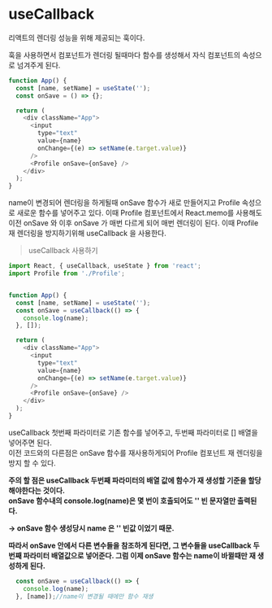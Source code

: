 # useCallback

리액트의 렌더링 성능을 위해 제공되는 훅이다.

훅을 사용하면서 컴포넌트가 렌더링 될때마다 함수를 생성해서 자식 컴포넌트의 속성으로 넘겨주게 된다.

```javascript
function App() {
  const [name, setName] = useState('');
  const onSave = () => {};

  return (
    <div className="App">
      <input
        type="text"
        value={name}
        onChange={(e) => setName(e.target.value)}
      />
      <Profile onSave={onSave} />
    </div>
  );
}
```

name이 변경되어 렌더링을 하게될때 onSave 함수가 새로 만들어지고 Profile 속성으로 새로운 함수를 넣어주고 있다. 이때 Profile 컴포넌트에서 React.memo를 사용해도 이전 onSave 와 이후 onSave 가 매번 다르게 되어 매번 렌더링이 된다. 이때 Profile 재 렌더링을 방지하기위해 useCallback 을 사용한다.



> useCallback 사용하기

```javascript
import React, { useCallback, useState } from 'react';
import Profile from './Profile';


function App() {
  const [name, setName] = useState('');
  const onSave = useCallback(() => {
    console.log(name);
  }, []);

  return (
    <div className="App">
      <input
        type="text"
        value={name}
        onChange={(e) => setName(e.target.value)}
      />
      <Profile onSave={onSave} />
    </div>
  );
}
```

useCallback 첫번째 파라미터로 기존 함수를 넣어주고, 두번째 파라미터로 \[\] 배열을 넣어주면 된다.  
이전 코드와의 다른점은 onSave 함수를 재사용하게되어 Profile 컴포넌트 재 렌더링을 방지 할 수 있다.

**주의 할 점은 useCallback 두번째 파라미터의 배열 값에 함수가 재 생성할 기준을 할당 해야한다는 것이다.  
onSave 함수내의 console.log\(name\)은 몇 번이 호출되어도 '' 빈 문자열만 출력된다.** 

**-&gt; onSave 함수 생성당시 name 은 '' 빈값 이었기 때문.**

  
**따라서 onSave 안에서 다른 변수들을 참조하게 된다면, 그 변수들을 useCallback 두번째 파라미터 배열값으로 넣어준다. 그럼 이제 onSave 함수는 name이 바뀔때만 재 생성하게 된다.**

```javascript
  const onSave = useCallback(() => {
    console.log(name);
  }, [name]);//name이 변경될 때에만 함수 재생
```



